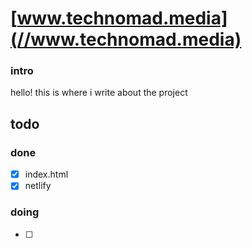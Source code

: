 # [www.technomad.media](//www.technomad.media)

### intro
hello! this is where i write about the project

## todo
### done
- [x] index.html
- [x] netlify

### doing
- [ ]
